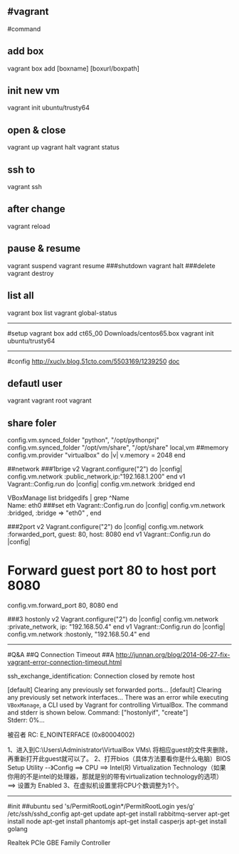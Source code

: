 #vagrant
---
#command
## add box
vagrant box add [boxname] [boxurl/boxpath] 
## init new vm
vagrant init ubuntu/trusty64
## open & close
vagrant up
vagrant halt
vagrant status  
## ssh to
vagrant ssh
## after change 
vagrant reload
## pause & resume
vagrant suspend
vagrant resume
###shutdown
vagrant halt 
###delete
vagrant destroy

## list all
vagrant box list
vagrant global-status





---
#setup
vagrant box add ct65_00 Downloads/centos65.box 
vagrant init ubuntu/trusty64

---
#config
http://xuclv.blog.51cto.com/5503169/1239250
[doc](http://docs.vagrantup.com/v2/)


## defautl user
vagrant vagrant
root vagrant

## share foler
config.vm.synced_folder "python", "/opt/pythonprj"
config.vm.synced_folder "/opt/vm/share", "/opt/share"
local,vm
##memory
config.vm.provider "virtualbox" do |v|
  v.memory = 2048
end


##network
###1brige 
v2
Vagrant.configure("2") do |config|
  config.vm.network :public_network,ip:"192.168.1.200"
end
v1
Vagrant::Config.run do |config|
  config.vm.network :bridged
end

VBoxManage list bridgedifs | grep ^Name  
    Name:            eth0
###set eth
Vagrant::Config.run do |config|
  config.vm.network :bridged, :bridge => "eth0" ,
end

###2port
v2
Vagrant.configure("2") do |config|
  config.vm.network :forwarded_port, guest: 80, host: 8080
end
v1
Vagrant::Config.run do |config|
  # Forward guest port 80 to host port 8080
  config.vm.forward_port 80, 8080
end

###3 hostonly
v2
Vagrant.configure("2") do |config|
  config.vm.network :private_network, ip: "192.168.50.4"
end
v1
Vagrant::Config.run do |config|
  config.vm.network :hostonly, "192.168.50.4"
end



---
#Q&A
##Q Connection Timeout
##A
http://junnan.org/blog/2014-06-27-fix-vagrant-error-connection-timeout.html

ssh_exchange_identification: Connection closed by remote host


[default] Clearing any previously set forwarded ports... 
[default] Clearing any previously set network interfaces... 
There was an error while executing `VBoxManage`, a CLI used by Vagrant 
for controlling VirtualBox. The command and stderr is shown below. 
Command: ["hostonlyif", "create"]  
Stderr: 0%...


被召者 RC: E_NOINTERFACE (0x80004002)



1、进入到C:\Users\Administrator\VirtualBox VMs\ 将相应guest的文件夹删除，再重新打开此guest就可以了。
2、打开bios（具体方法要看你是什么电脑）BIOS Setup Utility --》Config ==> CPU ==> Intel(R) Virtualization Technology（如果你用的不是intel的处理器，那就是别的带有virtualization technology的选项） ==> 设置为 Enabled 
3、在虚拟机设置里将CPU个数调整为1个。







---
#init
##ubuntu
sed 's/PermitRootLogin*/PermitRootLogin yes/g' /etc/ssh/sshd_config
apt-get update
apt-get install rabbitmq-server
apt-get install node
apt-get install phantomjs
apt-get install casperjs
apt-get install golang


Realtek PCIe GBE Family Controller

